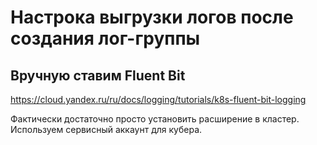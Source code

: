# Настрока выгрузки логов после создания лог-группы

## Вручную ставим Fluent Bit

https://cloud.yandex.ru/ru/docs/logging/tutorials/k8s-fluent-bit-logging

Фактически достаточно просто установить расширение в кластер.
Используем сервисный аккаунт для кубера.